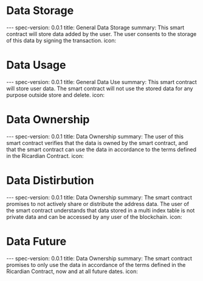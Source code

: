 <h1 class="clause">Data Storage</h1>
---
spec-version: 0.0.1
title: General Data Storage
summary: This smart contract will store data added by the user. The user consents to the storage of this data by signing the transaction.
icon: 


<h1 class="clause">Data Usage</h1>
---
spec-version: 0.0.1
title: General Data Use
summary: This smart contract will store user data. The smart contract will not use the stored data for any purpose outside store and delete.
icon: 

<h1 class="clause">Data Ownership</h1>
---
spec-version: 0.0.1
title: Data Ownership
summary: The user of this smart contract verifies that the data is owned by the smart contract, and that the smart contract can use the data in accordance to the terms defined in the Ricardian Contract.
icon: 

<h1 class="clause">Data Distirbution</h1>
---
spec-version: 0.0.1
title: Data Ownership
summary: The smart contract promises to not actively share or distribute the address data. The user of the smart contract understands that data stored in a multi index table is not private data and can be accessed by any user of the blockchain.  
icon: 


<h1 class="clause">Data Future</h1>
---
spec-version: 0.0.1
title: Data Ownership
summary: The smart contract promises to only use the data in accordance of the terms defined in the Ricardian Contract, now and at all future dates. 
icon: 